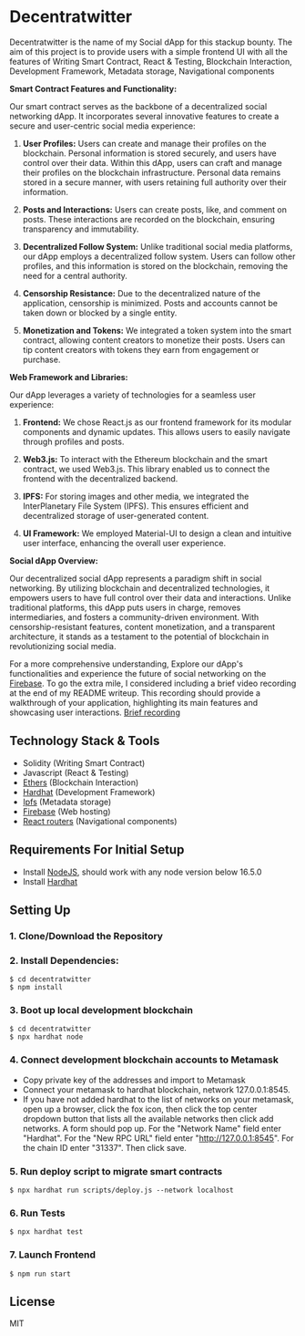 # Decentratwitter

Decentratwitter is the name of my Social dApp for this stackup bounty. The aim of this project is to provide users with a simple frontend UI with all the features of Writing Smart Contract, React & Testing, Blockchain Interaction, Development Framework, Metadata storage, Navigational components

**Smart Contract Features and Functionality:**

Our smart contract serves as the backbone of a decentralized social networking dApp. It incorporates several innovative features to create a secure and user-centric social media experience:

1. **User Profiles:** Users can create and manage their profiles on the blockchain. Personal information is stored securely, and users have control over their data. Within this dApp, users can craft and manage their profiles on the blockchain infrastructure. Personal data remains stored in a secure manner, with users retaining full authority over their information.

2. **Posts and Interactions:** Users can create posts, like, and comment on posts. These interactions are recorded on the blockchain, ensuring transparency and immutability.

3. **Decentralized Follow System:** Unlike traditional social media platforms, our dApp employs a decentralized follow system. Users can follow other profiles, and this information is stored on the blockchain, removing the need for a central authority.

4. **Censorship Resistance:** Due to the decentralized nature of the application, censorship is minimized. Posts and accounts cannot be taken down or blocked by a single entity.

5. **Monetization and Tokens:** We integrated a token system into the smart contract, allowing content creators to monetize their posts. Users can tip content creators with tokens they earn from engagement or purchase.

**Web Framework and Libraries:**

Our dApp leverages a variety of technologies for a seamless user experience:

1. **Frontend:** We chose React.js as our frontend framework for its modular components and dynamic updates. This allows users to easily navigate through profiles and posts.

2. **Web3.js:** To interact with the Ethereum blockchain and the smart contract, we used Web3.js. This library enabled us to connect the frontend with the decentralized backend.

3. **IPFS:** For storing images and other media, we integrated the InterPlanetary File System (IPFS). This ensures efficient and decentralized storage of user-generated content.

4. **UI Framework:** We employed Material-UI to design a clean and intuitive user interface, enhancing the overall user experience.

**Social dApp Overview:**

Our decentralized social dApp represents a paradigm shift in social networking. By utilizing blockchain and decentralized technologies, it empowers users to have full control over their data and interactions. Unlike traditional platforms, this dApp puts users in charge, removes intermediaries, and fosters a community-driven environment. With censorship-resistant features, content monetization, and a transparent architecture, it stands as a testament to the potential of blockchain in revolutionizing social media.

For a more comprehensive understanding, Explore our dApp's functionalities and experience the future of social networking on the [Firebase](https://decentratwitter.web.app/).
To go the extra mile, I considered including a brief video recording at the end of my README writeup. This recording should provide a walkthrough of your application, highlighting its main features and showcasing user interactions. 
[Brief recording](https://www.loom.com/share/e7d6ff1df6de42d29a92558020eabea5?sid=c29c833d-a929-42ac-a70e-19edbbd197a6)







## Technology Stack & Tools

- Solidity (Writing Smart Contract)
- Javascript (React & Testing)
- [Ethers](https://docs.ethers.io/v5/) (Blockchain Interaction)
- [Hardhat](https://hardhat.org/) (Development Framework)
- [Ipfs](https://ipfs.io/) (Metadata storage)
- [Firebase](https://firebase.google.com/) (Web hosting)
- [React routers](https://v5.reactrouter.com/) (Navigational components)

## Requirements For Initial Setup
- Install [NodeJS](https://nodejs.org/en/), should work with any node version below 16.5.0
- Install [Hardhat](https://hardhat.org/)

## Setting Up
### 1. Clone/Download the Repository

### 2. Install Dependencies:
```
$ cd decentratwitter
$ npm install
```
### 3. Boot up local development blockchain
```
$ cd decentratwitter
$ npx hardhat node
```

### 4. Connect development blockchain accounts to Metamask
- Copy private key of the addresses and import to Metamask
- Connect your metamask to hardhat blockchain, network 127.0.0.1:8545.
- If you have not added hardhat to the list of networks on your metamask, open up a browser, click the fox icon, then click the top center dropdown button that lists all the available networks then click add networks. A form should pop up. For the "Network Name" field enter "Hardhat". For the "New RPC URL" field enter "http://127.0.0.1:8545". For the chain ID enter "31337". Then click save.  


### 5. Run deploy script to migrate smart contracts
`$ npx hardhat run scripts/deploy.js --network localhost`

### 6. Run Tests
`$ npx hardhat test`

### 7. Launch Frontend
`$ npm run start`

License
----
MIT

